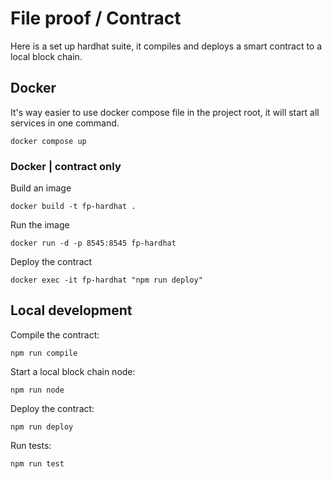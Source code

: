 # File proof / Contract
Here is a set up hardhat suite, it compiles and deploys a smart contract to a local block chain.

## Docker
It's way easier to use docker compose file in the project root, it will start all services in one command.
```
docker compose up
```

### Docker | contract only
Build an image
```
docker build -t fp-hardhat .
```

Run the image
```
docker run -d -p 8545:8545 fp-hardhat
```

Deploy the contract
```
docker exec -it fp-hardhat "npm run deploy"
```

## Local development
Compile the contract:
```
npm run compile
```

Start a local block chain node:
```
npm run node
```

Deploy the contract:
```
npm run deploy
```

Run tests:
```
npm run test
```

